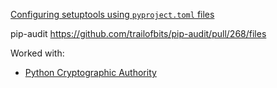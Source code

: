 


[Configuring setuptools using  `pyproject.toml`  files](https://setuptools.pypa.io/en/latest/userguide/pyproject_config.html)

pip-audit https://github.com/trailofbits/pip-audit/pull/268/files

Worked with:
- [Python Cryptographic Authority](https://github.com/pyca)
<!--stackedit_data:
eyJoaXN0b3J5IjpbNjc5NzI1NDc1XX0=
-->